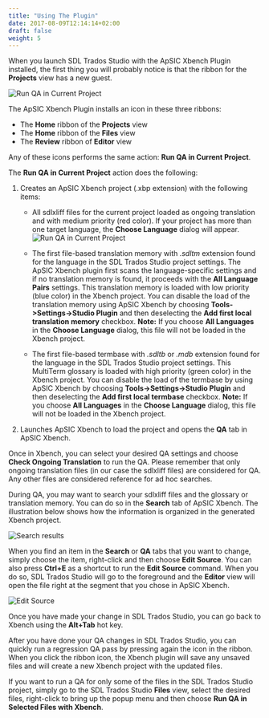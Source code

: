 ```yaml
---
title: "Using The Plugin"
date: 2017-08-09T12:14:14+02:00
draft: false
weight: 5
---
```


When you launch SDL Trados Studio with the ApSIC Xbench Plugin
installed, the first thing you will probably notice is that the ribbon for the
**Projects** view has a new guest.

![Run QA in Current Project](/plugin-studio/dialog-studio-main-window-run-qa-in-current-project.png)

The ApSIC Xbench Plugin installs an icon in these three ribbons:

*	The **Home** ribbon of the **Projects** view
*	The **Home** ribbon of the **Files** view
*	The **Review** ribbon of **Editor** view

Any of these icons performs the same action: **Run QA in Current Project**.

The **Run QA in Current Project** action does the following:

1.	Creates an ApSIC Xbench project (.xbp extension) with the following items:

	*	All sdlxliff files for the current project loaded as ongoing translation 
		and with medium priority (red color). If your project has more than one
		target language, the **Choose Language** dialog will appear.
	![Run QA in Current Project](/plugin-studio/dialog-choose-language.png)
	*	The first file-based translation memory with *.sdltm* extension
		found for the language in the SDL Trados Studio project settings.
		The ApSIC Xbench plugin first scans the language-specific
		settings and if no translation memory is found, it proceeds with
		the **All Language Pairs** settings. This translation memory is
		loaded with low priority (blue color) in the Xbench project. You
		can disable the load of the translation memory using ApSIC
		Xbench by choosing **Tools->Settings->Studio Plugin** and then
		deselecting the **Add first local translation memory** checkbox.
		**Note:**  If you choose **All Languages** in the **Choose Language**
		dialog, this file will not be loaded in the Xbench project.
		
	*	The first file-based termbase with *.sdltb* or *.mdb* extension found
		for the language in the SDL Trados Studio project settings. This
		MultiTerm glossary is loaded with high priority (green color) in
		the Xbench project. You can disable the load of the termbase by
		using ApSIC Xbench by choosing **Tools->Settings->Studio
		Plugin** and then deselecting the **Add first local termbase**
		checkbox. **Note:**  If you choose **All Languages** in the **Choose Language**
		dialog, this file will not be loaded in the Xbench project.
2.	Launches ApSIC Xbench to load the project and opens the **QA** tab in
	ApSIC Xbench.

Once in Xbench, you can select your desired QA settings and choose
**Check Ongoing Translation** to run the QA. Please remember that only
ongoing translation files (in our case the sdlxliff files) are considered for
QA. Any other files are considered reference for ad hoc searches.

During QA, you may want to search your sdlxliff files and the glossary or
translation memory. You can do so in the **Search** tab of ApSIC Xbench.
The illustration below shows how the information is organized in the
generated Xbench project.

![Search results](/plugin-studio/dialog-main-window-search-tab-studio-plugin.png)

When you find an item in the **Search** or **QA** tabs that you want to
change, simply choose the item, right-click and then choose **Edit Source**.
You can also press **Ctrl+E** as a shortcut to run the **Edit Source** command.
When you do so, SDL Trados Studio will go to the foreground and the
**Editor** view will open the file right at the segment that you chose in
ApSIC Xbench.

![Edit Source](/plugin-studio/context-menu-edit-source.png)

Once you have made your change in SDL Trados Studio, you can go
back to Xbench using the **Alt+Tab** hot key.

After you have done your QA changes in SDL Trados Studio, you can
quickly run a regression QA pass by pressing again the icon in the ribbon.
When you click the ribbon icon, the Xbench plugin will save any unsaved
files and will create a new Xbench project with the updated files.

If you want to run a QA for only some of the files in the SDL Trados
Studio project, simply go to the SDL Trados Studio **Files** view, select the
desired files, right-click to bring up the popup menu and then choose **Run
QA in Selected Files with Xbench**.

